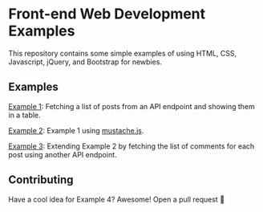 # Front-end Web Development Examples

This repository contains some simple examples of using HTML, CSS, Javascript, jQuery, and Bootstrap for newbies.

## Examples

[Example 1](posts-list-1): Fetching a list of posts from an API endpoint and showing them in a table.

[Example 2](posts-list-2): Example 1 using [mustache.js](https://github.com/janl/mustache.js/).

[Example 3](posts-list-3): Extending Example 2 by fetching the list of comments for each post using another API endpoint.


## Contributing

Have a cool idea for Example 4? Awesome! Open a pull request :rocket:
